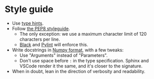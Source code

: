 # Style guide

- Use [type hints](https://docs.python.org/3/library/typing.html).
- Follow [the PEP8 styleguide](https://peps.python.org/pep-0008/).
  - The only exception: we use a maximum character limit of 120 characters per line.
  - [Black](https://pypi.org/project/black/) and [Pylint](https://pylint.readthedocs.io/en/latest/index.html) will enforce this.
- Write docstrings in [Numpy format](https://numpydoc.readthedocs.io/en/latest/format.html), with a few tweaks:
  - Use "Arguments" instead of "Parameters".
  - Don't use space before `:` in the type specification. Sphinx and VSCode render it the same, and it's closer to the signature.
- When in doubt, lean in the direction of verbosity and readability.
